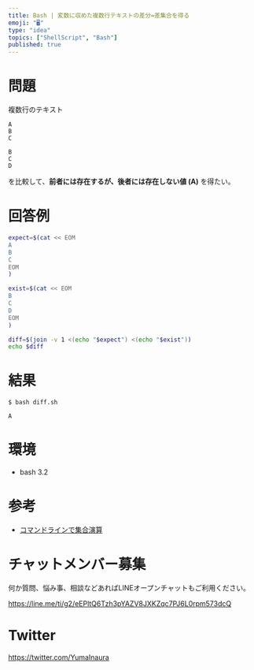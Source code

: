 ```yaml
---
title: Bash | 変数に収めた複数行テキストの差分=差集合を得る
emoji: "🖥"
type: "idea"
topics: ["ShellScript", "Bash"]
published: true
---
```


# 問題

複数行のテキスト

```
A
B
C
```

```
B
C
D
```

を比較して、**前者には存在するが、後者には存在しない値 (A)** を得たい。

# 回答例

```bash:diff.sh
expect=$(cat << EOM
A
B
C
EOM
)

exist=$(cat << EOM
B
C
D
EOM
)

diff=$(join -v 1 <(echo "$expect") <(echo "$exist"))
echo $diff
```

# 結果

```
$ bash diff.sh

A
```

# 環境

- bash 3.2

# 参考

- [コマンドラインで集合演算](http://qiita.com/highfrontier/items/610cd285f0c0de480ac9)








<!-- Update From Qiita API -->

# チャットメンバー募集


何か質問、悩み事、相談などあればLINEオープンチャットもご利用ください。

https://line.me/ti/g2/eEPltQ6Tzh3pYAZV8JXKZqc7PJ6L0rpm573dcQ





# Twitter


https://twitter.com/YumaInaura


<!-- Update From Qiita API -->


